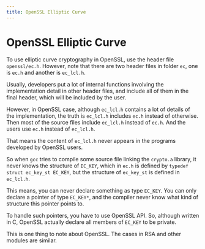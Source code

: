 ```yaml
---
title: OpenSSL Elliptic Curve
---
```


# OpenSSL Elliptic Curve

To use elliptic curve cryptography in OpenSSL, use the header file `openssl/ec.h`. However, note that there are two header files in folder `ec`, one is `ec.h` and another is `ec_lcl.h`.

Usually, developers put a lot of internal functions involving the implementation detail in other header files, and include all of them in the final header, which will be included by the user.

However, in OpenSSL case, although `ec_lcl.h` contains a lot of details of the implementation, the truth is `ec_lcl.h` includes `ec.h` instead of otherwise. Then most of the source files include `ec_lcl.h` instead of `ec.h`. And the users use `ec.h` instead of `ec_lcl.h`.

That means the content of `ec_lcl.h` never appears in the programs developed by OpenSSL users.

So when `gcc` tries to compile some source file linking the `crypto.a` library, it never knows the structure of `EC_KEY`, which in `ec.h` is defined by `typedef struct ec_key_st EC_KEY`, but the structure of `ec_key_st` is defined in `ec_lcl.h`.

This means, you can never declare something as type `EC_KEY`. You can only declare a pointer of type `EC_KEY*`, and the compiler never know what kind of structure this pointer points to.

To handle such pointers, you have to use OpenSSL API. So, although written in C, OpenSSL actually declare all members of `EC_KEY` to be private.

This is one thing to note about OpenSSL. The cases in RSA and other modules are similar.